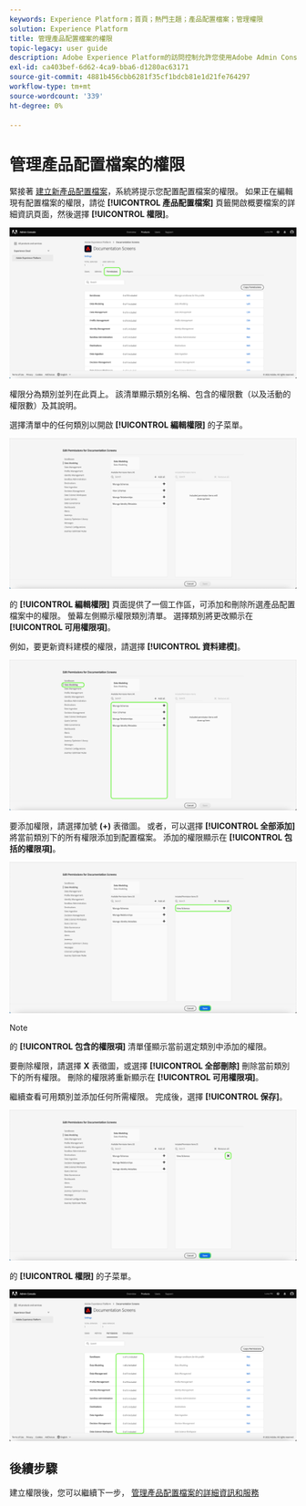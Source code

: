 ```yaml
---
keywords: Experience Platform；首頁；熱門主題；產品配置檔案；管理權限
solution: Experience Platform
title: 管理產品配置檔案的權限
topic-legacy: user guide
description: Adobe Experience Platform的訪問控制允許您使用Adobe Admin Console管理各種平台功能的角色和權限。 本文檔是有關如何管理平台產品配置檔案權限的指南。
exl-id: ca403bef-6d62-4ca9-bba6-d1280ac63171
source-git-commit: 4881b456cbb6281f35cf1bdcb81e1d21fe764297
workflow-type: tm+mt
source-wordcount: '339'
ht-degree: 0%

---
```


# 管理產品配置檔案的權限

緊接著 [建立新產品配置檔案](#create-a-new-product-profile)，系統將提示您配置配置檔案的權限。 如果正在編輯現有配置檔案的權限，請從 **[!UICONTROL 產品配置檔案]** 頁籤開啟概要檔案的詳細資訊頁面，然後選擇 **[!UICONTROL 權限]**。

![權限](../images/permissions.png)

權限分為類別並列在此頁上。 該清單顯示類別名稱、包含的權限數（以及活動的權限數）及其說明。

選擇清單中的任何類別以開啟 **[!UICONTROL 編輯權限]** 的子菜單。

![編輯權限](../images/edit-permissions.png)

的 **[!UICONTROL 編輯權限]** 頁面提供了一個工作區，可添加和刪除所選產品配置檔案中的權限。 螢幕左側顯示權限類別清單。 選擇類別將更改顯示在 **[!UICONTROL 可用權限項]**。

例如，要更新資料建模的權限，請選擇 **[!UICONTROL 資料建模]**。

![配置檔案管理](../images/profile-management.png)

要添加權限，請選擇加號 **(+)** 表徵圖。 或者，可以選擇 **[!UICONTROL 全部添加]** 將當前類別下的所有權限添加到配置檔案。 添加的權限顯示在 **[!UICONTROL 包括的權限項]**。

![添加權限](../images/add-permission.png)

>[!NOTE]
>
>的 **[!UICONTROL 包含的權限項]** 清單僅顯示當前選定類別中添加的權限。

要刪除權限，請選擇 **X** 表徵圖，或選擇 **[!UICONTROL 全部刪除]** 刪除當前類別下的所有權限。 刪除的權限將重新顯示在 **[!UICONTROL 可用權限項]**。

繼續查看可用類別並添加任何所需權限。 完成後，選擇 **[!UICONTROL 保存]**。

![刪除權限](../images/remove-permission.png)

的 **[!UICONTROL 權限]** 的子菜單。

![權限更新](../images/permissions-updated.png)

## 後續步驟

建立權限後，您可以繼續下一步， [管理產品配置檔案的詳細資訊和服務](details-and-services.md)

